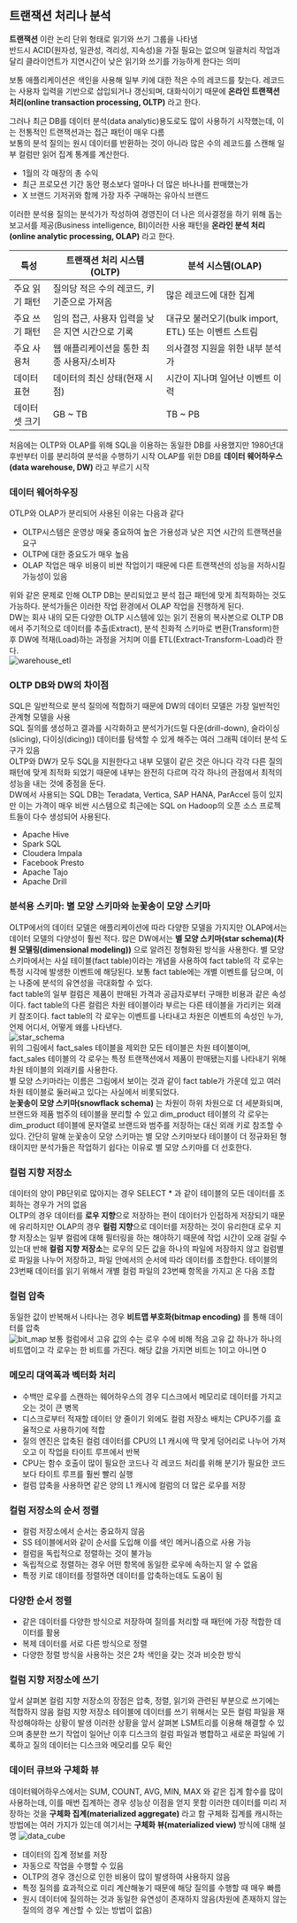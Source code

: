 ## 트랜잭션 처리나 분석
**트랜잭션** 이란 논리 단위 형태로 읽기와 쓰기 그룹을 나타냄  
반드시 ACID(원자성, 일관성, 격리성, 지속성)을 가질 필요는 없으며 일괄처리 작업과 달리 클라이언트가 지연시간이 낮은 읽기와 쓰기를 가능하게 한다는 의미  

 보통 애플리케이션은 색인을 사용해 일부 키에 대한 적은 수의 레코드를 찾는다. 레코드는 사용자 입력을 기반으로 삽입되거나 갱신되며, 대화식이기 때문에 **온라인 트랜잭션 처리(online transaction processing, OLTP)** 라고 한다.

그러나 최근 DB를 데이터 분석(data analytic)용도로도 많이 사용하기 시작했는데, 이는 전통적인 트랜잭션과는 접근 패턴이 매우 다름  
보통의 분석 질의는 원시 데이터를 반환하는 것이 아니라 많은 수의 레코드를 스캔해 일부 컬럼만 읽어 집계 통계를 계산한다.
- 1월의 각 매장의 총 수익
- 최근 프로모션 기간 동안 평소보다 얼마나 더 많은 바나나를 판매했는가
- X 브랜드 기저귀와 함께 가장 자주 구매하는 유아식 브랜드

이러한 분석용 질의는 분석가가 작성하여 경영진이 더 나은 의사결정을 하기 위해 돕는 보고서를 제공(Business intelligence, BI)이러한 사용 패턴을 **온라인 분석 처리(online analytic processing, OLAP)** 라고 한다.

|특성|트랜잭션 처리 시스템(OLTP)|분석 시스템(OLAP)|
|---|---|---|
|주요 읽기 패턴|질의당 적은 수의 레코드, 키 기준으로 가져옴|많은 레코드에 대한 집계|
|주요 쓰기 패턴|임의 접근, 사용자 입력을 낮은 지연 시간으로 기록|대규모 불러오기(bulk import, ETL) 또는 이벤트 스트림|
|주요 사용처|웹 애플리케이션을 통한 최종 사용자/소비자|의사결정 지원을 위한 내부 분석가|
|데이터 표현|데이터의 최신 상태(현재 시점)|시간이 지나며 일어난 이벤트 이력|
|데이터셋 크기|GB ~ TB|TB ~ PB |

처음에는 OLTP와 OLAP를 위해 SQL을 이용하는 동일한 DB를 사용했지만 1980년대 후반부터 이를 분리하여 분석을 수행하기 시작 OLAP를 위한 DB를 **데이터 웨어하우스(data warehouse, DW)** 라고 부르기 시작

### 데이터 웨어하우징
OTLP와 OLAP가 분리되어 사용된 이유는 다음과 같다
- OLTP시스템은 운영상 매웆 중요하여 높은 가용성과 낮은 지연 시간의 트랜잭션을 요구
- OLTP에 대한 중요도가 매우 높음
- OLAP 작업은 매우 비용이 비싼 작업이기 때문에 다른 트랜잭션의 성능을 저하시킬 가능성이 있음

위와 같은 문제로 인해 OLTP DB는 분리되었고 분석 접근 패턴에 맞게 최적화하는 것도 가능하다. 분석가들은 이러한 작업 환경에서 OLAP 작업을 진행하게 된다.  
DW는 회사 내의 모든 다양한 OLTP 시스템에 있는 읽기 전용의 복사본으로 OLTP DB에서 주기적으로 데이터를 추출(Extract), 분석 친화적 스키마로 변환(Transform)한 후 DW에 적재(Load)하는 과정을 거치며 이를 ETL(Extract-Transform-Load)라 한다.  
![warehouse_etl](images/3.8_warehouse_etl.jpeg)

### OLTP DB와 DW의 차이점
SQL은 일반적으로 분석 질의에 적합하기 때문에 DW의 데이터 모델은 가장 일반적인 관계형 모델을 사용  
SQL 질의를 생성하고 결과를 시각화하고 분석가가(드릴 다운(drill-down), 슬라이싱(slicing), 다이싱(dicing)) 데이터를 탐색할 수 있게 해주는 여러 그래픽 데이터 분석 도구가 있음  
OLTP와 DW가 모두 SQL을 지원한다고 내부 모델이 같은 것은 아니다 각각 다른 질의 패턴에 맞게 최적화 되었기 때문에 내부는 완전히 다르며 각각 하나의 관점에서 최적의 성능을 내는 것에 중점을 둔다.  
DW에서 사용되는 SQL DB는 Teradata, Vertica, SAP HANA, ParAccel 등이 있지만 이는 가격이 매우 비싼 시스템으로 최근에는 SQL on Hadoop의 오픈 소스 프로젝트들이 다수 생성되어 사용된다.  
- Apache Hive
- Spark SQL
- Cloudera Impala
- Facebook Presto
- Apache Tajo
- Apache Drill

### 분석용 스키마: 별 모양 스키마와 눈꽃송이 모양 스키마
OLTP에서의 데이터 모델은 애플리케이션에 따라 다양한 모델을 가지지만 OLAP에서는 데이터 모델의 다양성이 훨씬 적다. 많은 DW에서는 **별 모양 스키마(star schema)(차원 모델링(dimensional modeling))** 으로 알려진 정형화된 방식을 사용한다.
별 모양 스키마에서는 사실 테이블(fact table)이라는 개념을 사용하여 fact table의 각 로우는 특정 시각에 발생한 이벤트에 해당된다.
보통 fact table에는 개별 이벤트를 담으며, 이는 나중에 분석의 유연성을 극대화할 수 있다.  
fact table의 일부 컬럼은 제품이 판매된 가격과 공급자로부터 구매한 비용과 같은 속성이다. fact table의 다른 컬럼은 차원 테이블이라 부르는 다른 테이블을 가리키는 외래 키 참조이다. fact table의 각 로우는 이벤트를 나타내고 차원은 이벤트의 속성인 누가, 언제 어디서, 어떻게 왜를 나타낸다.  
![star_schema](images/3.9_star_schema.jpeg)  
위의 그림에서 fact_sales 테이블을 제외한 모든 테이블은 차원 테이블이며, fact_sales 테이블의 각 로우는 특정 트랜잭션에서 제품이 판매됐는지를 나타내기 위해 차원 테이블의 외래키를 사용한다.  
별 모양 스키마라는 이름은 그림에서  보이는 것과 같이 fact table가 가운데 있고 여러 차원 테이블로 둘러싸고 있다는 사실에서 비롯되었다.  
**눈꽃송이 모양 스키마(snowflack schema)** 는 차원이 하위 차원으로 더 세분화되며, 브랜드와 제품 범주의 테이블을 분리할 수 있고 dim_product 테이블의 각 로우는 dim_product 테이블에 문자열로 브랜드와 범주를 저장하는 대신 외래 키로 참조할 수 있다. 간단히 말해 눈꽃송이 모양 스키마는 별 모양 스키마보다 테이블이 더 정규화된 형태이지만 분석가들은 작업하기 쉽다는 이유로 별 모양 스키마를 더 선호한다.

### 컬럼 지향 저장소
데이터의 양이 PB단위로 많아지는 경우 SELECT * 과 같이 테이블의 모든 데이터를 조회하는 경우가 거의 없음  
OLTP의 경우 데이터를 **로우 지향**으로 저장하는 편이 데이터가 인접하게 저장되기 때문에 유리하지만 OLAP의 경우 **컬럼 지향**으로 데이터를 저장하는 것이 유리한대 로우 지향 저장소는 일부 컬럼에 대해 필터링을 하는 해야하기 때문에 작업 시간이 오래 걸릴 수 있는대 반해 **컬럼 지향 저장소**는 로우의 모든 값을 하나의 파일에 저장하지 않고 컬럼별로 파일을 나누어 저장하고, 파일 안에서의 순서에 따라 데이터를 조합한다. 테이블의 23번째 데이터를 읽기 위해서 개별 컬럼 파일의 23번째 항목을 가지고 온 다음 조합

### 컬럼 압축
동일한 값이 반복해서 나타나는 경우 **비트맵 부호화(bitmap encoding)** 를 통해 데이터를 압축  
![bit_map](images/3.11_bit_map.png)
보통 컬럼에서 고유 값의 수는 로우 수에 비해 적음 고유 값 하나가 하나의 비트맵이고 각 로우는 한 비트를 가진다. 해당 값을 가지면 비트는 1이고 아니면 0

### 메모리 대역폭과 벡터화 처리
- 수백만 로우를 스캔하는 웨어하우스의 경우 디스크에서 메모리로 데이터를 가지고 오는 것이 큰 병목
- 디스크로부터 적재할 데이터 양 줄이기 외에도 컬럼 저장소 배치는 CPU주기를 효율적으로 사용하기에 적합
- 질의 엔진은 압축된 컬럼 데이터를 CPU의 L1 캐시에 딱 맞게 덩어리로 나누어 가져오고 이 작업을 타이트 루프에서 반복
- CPU는 함수 호출이 많이 필요한 코드나 각 레코드 처리를 위해 분기가 필요한 코드보다 타이트 루프를 훨씬 빨리 실행
- 컬럼 압축을 사용하면 같은 양의 L1 캐시에 컬럼의 더 많은 로우를 저장

### 컬럼 저장소의 순서 정렬
- 컬럼 저장소에서 순서는 중요하지 않음 
- SS 테이블에서와 같이 순서를 도입해 이를 색인 메커니즘으로 사용 가능
- 컬럼을 독립적으로 정렬하는 것이 불가능
- 독립적으로 정렬하는 경우 어떤 항목에 동일한 로우에 속하는지 알 수 없음
- 특정 키로 데이터를 정렬하면 데이터를 압축하는데도 도움이 됨

### 다양한 순서 정렬
- 같은 데이터를 다양한 방식으로 저장하여 질의를 처리할 때 패턴에 가장 적합한 데이터를 활용
- 복제 데이터를 서로 다른 방식으로 정렬
- 다양한 정렬 방식을 사용하는 것은 2차 색인을 갖는 것과 비슷한 방식

### 컬럼 지향 저장소에 쓰기
앞서 살펴본 컬럼 지향 저장소의 장점은 압축, 정렬, 읽기와 관련된 부분으로 쓰기에는 적합하지 않음 
컬럼 지향 저장소 테이블에 데이터를 쓰기 위해서는 모든 컬럼 파일을 재작성해야하는 상황이 발생 이러한 상황을 앞서 살펴본 LSM트리를 이용해 해결할 수 있으며 충분한 쓰기 작업이 일어난 이후 디스크의 컬럼 파일과 병합하고 새로운 파일에 기록하고 질의 데이터는 디스크와 메모리를 모두 확인

### 데이터 큐브와 구체화 뷰
데이터웨어하우스에서는 SUM, COUNT, AVG, MIN, MAX 와 같은 집계 함수를 많이 사용하는데, 이를 매번 집계하는 경우 성능상 이점을 얻지 못함 이러한 데이터를 미리 저장하는 것을 **구체화 집계(materialized aggregate)** 라고 함 구체화 집계를 캐시하는 방법에는 여러 가지가 있는데 여기서는 **구체화 뷰(materialized view)** 방식에 대해 설명
![data_cube](images/3.12_data_cube.png)
- 데이터의 집계 정보를 저장
- 자동으로 작업을 수행할 수 있음
- OLTP의 경우 갱신으로 인한 비용이 많이 발생하여 사용하지 않음
- 특정 질의를 효과적으로 미리 계산해놓기 때문에 해당 질의를 수행할 때 매우 빠름
- 원시 데이터에 질의하는 것과 동일한 유연성이 존재하지 않음(차원에 존재하지 않는 질의의 경우 계산할 수 있는 방법이 없음)
